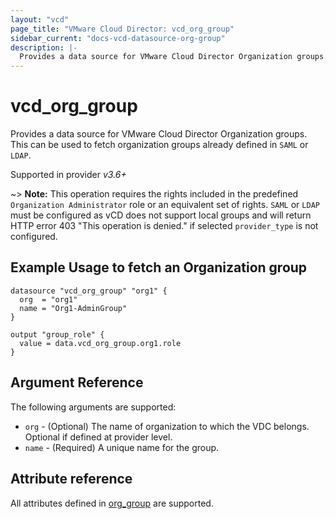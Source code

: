 ```yaml
---
layout: "vcd"
page_title: "VMware Cloud Director: vcd_org_group"
sidebar_current: "docs-vcd-datasource-org-group"
description: |-
  Provides a data source for VMware Cloud Director Organization groups.
---
```


# vcd\_org\_group

Provides a data source for VMware Cloud Director Organization groups. This can be used to fetch organization groups already defined in `SAML` or `LDAP`.

Supported in provider *v3.6+*

~> **Note:** This operation requires the rights included in the predefined `Organization
Administrator` role or an equivalent set of rights. `SAML` or `LDAP` must be configured as vCD
does not support local groups and will return HTTP error 403 "This operation is denied." if selected
`provider_type` is not configured.

## Example Usage to fetch an Organization group

```hcl
datasource "vcd_org_group" "org1" {
  org  = "org1"
  name = "Org1-AdminGroup"
}

output "group_role" {
  value = data.vcd_org_group.org1.role
}
```


## Argument Reference

The following arguments are supported:

* `org` - (Optional) The name of organization to which the VDC belongs. Optional if defined at provider level.
* `name` - (Required) A unique name for the group.

## Attribute reference

All attributes defined in [org_group](/providers/vmware/vcd/latest/docs/resources/org_group#attribute-reference) are supported.
